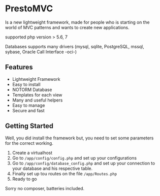 # PrestoMVC

Is a new lightweight framework, made for people who is starting on the world of MVC patterns and wants to create new applications.


supported php version > 5.6, 7

Databases supports many drivers (mysql, sqlite, PostgreSQL, mssql, sybase, Oracle Call Interface -oci-)
            <div class="col-md-6">
                <div class="page-header">
                    <h2>Features</h2>
                </div>
                <ul>
                    <li>Lightweight Framework</li>
                    <li>Easy to install</li>
                    <li>NOTORM Database</li>
                    <li>Templates for each view</li>
                    <li>Many and useful helpers</li>
                    <li>Easy to manage</li>
                    <li>Secure and fast</li>
                </ul>
            </div>
            <div class="col-md-6">
                <div class="page-header">
                    <h2>Getting Started</h2>
                </div>
                <p>Well, you did install the framework but, you need to set some parameters for the correct working.</p>
                <ol>
                <li>Create a virtualhost</li>
                    <li>Go to <code>/app/config/config.php</code> and set up your configurations</li>
                    <li>Go to <code>/app/config/database_config.php</code> and set up your connection to your database and his respective table.</li>
                    <li>Finally set up tou routes on the file <code>/app/Routes.php</code></li>
                    <li>Ready to go</li>
                </ol>
            </div>
Sorry no composer, batteries included.








